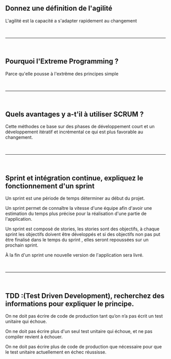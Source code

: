 ## Donnez une définition de l'agilité

L'agilité est la capacité a s'adapter rapidement au changement

<br>

---

<br>

## Pourquoi l'Extreme Programming ?

Parce qu'elle pousse à l'extrême des principes simple

<br>

---

<br>

## Quels avantages y a-t'il à utiliser SCRUM ?

Cette méthodes ce base sur des phases de développement court et un développement itératif et incrémental ce qui est plus favorable au changement. 

<br>

---

<br>

## Sprint et intégration continue, expliquez le fonctionnement d'un **sprint**

Un sprint est une période de temps déterminer au début du projet.

Un sprint permet de connaître la vitesse d'une équipe afin d'avoir une estimation du temps plus précise pour la réalisation d'une partie de l'application.

Un sprint est composé de stories, les stories sont des objectifs, à chaque sprint les objectifs doivent être développés et si des objectifs non pas put être finalisé dans le temps du sprint , elles seront repoussées sur un prochain sprint.

À la fin d'un sprint une nouvelle version de l'application sera livré.

<br>

---

<br>

## TDD :(Test Driven Development), recherchez des informations pour expliquer le principe.

On ne doit pas écrire de code de production tant qu’on n’a pas écrit un test unitaire qui échoue.

On ne doit pas écrire plus d'un seul test unitaire qui échoue, et ne pas compiler revient à échouer.

On ne doit pas écrire plus de code de production que nécessaire pour que le test unitaire actuellement en échec réussisse.